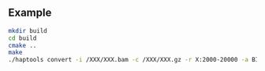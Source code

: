 ## Example

```bash
mkdir build
cd build
cmake ..
make
./haptools convert -i /XXX/XXX.bam -c /XXX/XXX.gz -r X:2000-20000 -a BISMARK -o out.hap 
```

